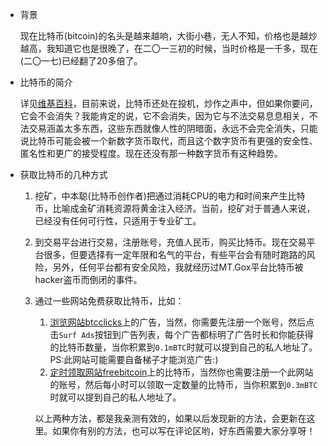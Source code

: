 * 背景

    现在比特币(bitcoin)的名头是越来越响，大街小巷，无人不知，价格也是越炒越高，我知道它也是很晚了，在二〇一三初的时候，当时价格是一千多，现在(二〇一七)已经翻了20多倍了。

* 比特币的简介

    详见[维基百科](https://zh.wikipedia.org/wiki/%E6%AF%94%E7%89%B9%E5%B8%81)，目前来说，比特币还处在投机，炒作之声中，但如果你要问，它会不会消失？我能肯定的说，它不会消失，因为它与不法交易息息相关，不法交易涵盖太多东西，这些东西就像人性的阴暗面，永远不会完全消失，只能说比特币可能会被一个新数字货币取代，而且这个数字货币有更强的安全性、匿名性和更广的接受程度。现在还没有那一种数字货币有这种趋势。

* 获取比特币的几种方式
   1. 挖矿，中本聪(比特币创作者)把通过消耗CPU的电力和时间来产生比特币，比喻成金矿消耗资源将黄金注入经济。当前，挖矿对于普通人来说，已经没有任何可行性，只适用于专业矿工。
   2. 到交易平台进行交易，注册账号，充值人民币，购买比特币。现在交易平台很多，但要选择有一定年限和名气的平台，有些平台会有随时跑路的风险，另外，任何平台都有安全风险，我就经历过MT.Gox平台比特币被hacker盗币而倒闭的事件。
   3. 通过一些网站免费获取比特币，比如：

       1. [浏览网站btcclicks](http://btcclicks.com/?r=79ce1b58)上的广告，当然，你需要先注册一个账号，然后点击`Surf Ads`按钮到广告列表，每个广告都标明了广告时长和你能获得的比特币数量，当你积累到`0.1mBTC`时就可以提到自己的私人地址了。PS:此网站可能需要自备梯子才能浏览广告:)
       2. [定时领取网站freebitcoin](https://freebitco.in/?r=6338333)上的比特币，当然你也需要注册一个此网站的账号，然后每小时可以领取一定数量的比特币，当你积累到`0.3mBTC`时就可以提到自己的私人地址了。

       以上两种方法，都是我亲测有效的，如果以后发现新的方法，会更新在这里。如果你有别的方法，也可以写在评论区哟，好东西需要大家分享呀！
